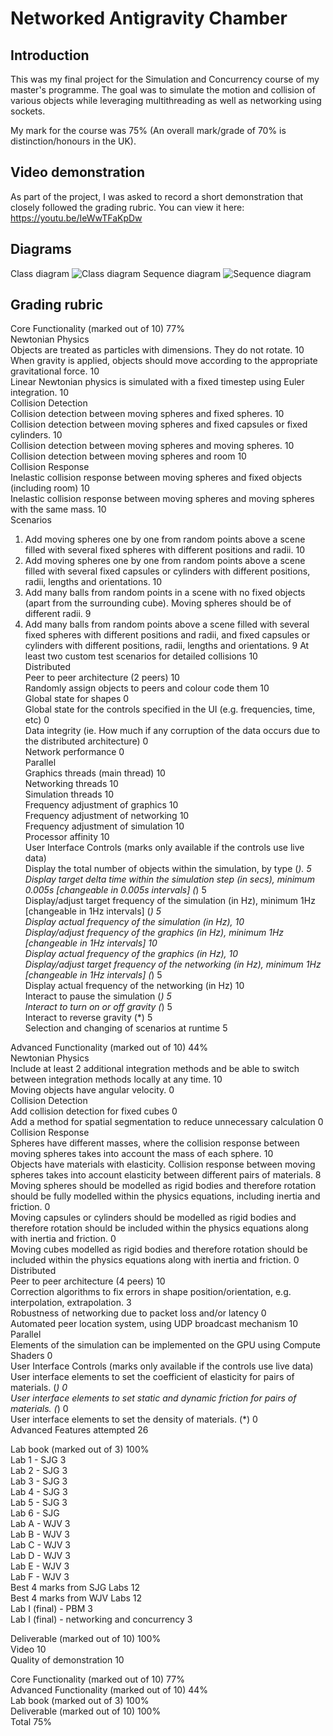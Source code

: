 # Networked Antigravity Chamber
## Introduction
This was my final project for the Simulation and Concurrency course of my master's programme. The goal was to simulate the motion and collision of various objects while leveraging multithreading as well as networking using sockets.

My mark for the course was 75% (An overall mark/grade of 70% is distinction/honours in the UK).
## Video demonstration 
As part of the project, I was asked to record a short demonstration that closely followed the grading rubric. You can view it here: https://youtu.be/IeWwTFaKpDw

## Diagrams
Class diagram
![Class diagram](https://github.com/user-attachments/assets/ecbd7590-9df2-4c15-8535-cd21ef35d2ca)
Sequence diagram
![Sequence diagram](https://github.com/user-attachments/assets/f78261f0-d474-40d3-96ca-9c2e01de460a)
## Grading rubric
Core Functionality (marked out of 10)	77%  
Newtonian Physics	   
Objects are treated as particles with dimensions. They do not rotate.	10  
When gravity is applied, objects should move according to the appropriate gravitational force.	10  
Linear Newtonian physics is simulated with a fixed timestep using Euler integration.	10  
Collision Detection	   
Collision detection between moving spheres and fixed spheres.	10  
Collision detection between moving spheres and fixed capsules or fixed cylinders.	10  
Collision detection between moving spheres and moving spheres.	10  
Collision detection between moving spheres and room	10  
Collision Response	   
Inelastic collision response between moving spheres and fixed objects (including room)	10  
Inelastic collision response between moving spheres and moving spheres with the same mass.	10  
Scenarios	   
1. Add moving spheres one by one from random points above a scene filled with several fixed spheres with different positions and radii.	10  
2. Add moving spheres one by one from random points above a scene filled with several fixed capsules or cylinders with different positions, radii, lengths and orientations.	10  
3. Add many balls from random points in a scene with no fixed objects (apart from the surrounding cube). Moving spheres should be of different radii.	9  
4. Add many balls from random points above a scene filled with several fixed spheres with different positions and radii, and fixed capsules or cylinders with different positions, radii, lengths and orientations.  	9
At least two custom test scenarios for detailed collisions	10  
Distributed	   
Peer to peer architecture (2 peers)	10  
Randomly assign objects to peers and colour code them	10  
Global state for shapes	0  
Global state for the controls specified in the UI (e.g. frequencies, time, etc)	0  
Data integrity (ie. How much if any corruption of the data occurs due to the distributed architecture)	0  
Network performance	0  
Parallel	   
Graphics threads (main thread)	10  
Networking threads	10  
Simulation threads	10  
Frequency adjustment of graphics	10  
Frequency adjustment of networking	10  
Frequency adjustment of simulation	10  
Processor affinity	10  
User Interface Controls (marks only available if the controls use live data)	   
Display the total number of objects within the simulation, by type (*).	5  
Display target delta time within the simulation step (in secs), minimum 0.005s [changeable in 0.005s intervals] (*)	5  
Display/adjust target frequency of the simulation (in Hz), minimum 1Hz [changeable in 1Hz intervals] (*)	5  
Display actual frequency of the simulation (in Hz),	10  
Display/adjust frequency of the graphics (in Hz), minimum 1Hz [changeable in 1Hz intervals]	10  
Display actual frequency of the graphics (in Hz),	10  
Display/adjust target frequency of the networking (in Hz), minimum 1Hz [changeable in 1Hz intervals] (*)	5  
Display actual frequency of the networking (in Hz)	10  
Interact to pause the simulation (*)	5  
Interact to turn on or off gravity (*)	5  
Interact to reverse gravity (*)	5  
Selection and changing of scenarios at runtime	5  
 	 
Advanced Functionality (marked out of 10)	44%  
Newtonian Physics	   
Include at least 2 additional integration methods and be able to switch between integration methods locally at any time.	10  
Moving objects have angular velocity.	0  
Collision Detection	   
Add collision detection for fixed cubes	0  
Add a method for spatial segmentation to reduce unnecessary calculation	0  
Collision Response	   
Spheres have different masses, where the collision response between moving spheres takes into account the mass of each sphere.	10  
Objects have materials with elasticity. Collision response between moving spheres takes into account elasticity between different pairs of materials.	8  
Moving spheres should be modelled as rigid bodies and therefore rotation should be fully modelled within the physics equations, including inertia and friction.	0  
Moving capsules or cylinders should be modelled as rigid bodies and therefore rotation should be included within the physics equations along with inertia and friction.	0  
Moving cubes modelled as rigid bodies and therefore rotation should be included within the physics equations along with inertia and friction.	0  
Distributed	   
Peer to peer architecture (4 peers)	10  
Correction algorithms to fix errors in shape position/orientation, e.g. interpolation, extrapolation.	3  
Robustness of networking due to packet loss and/or latency	0  
Automated peer location system, using UDP broadcast mechanism	10  
Parallel	   
Elements of the simulation can be implemented on the GPU using Compute Shaders	0  
User Interface Controls (marks only available if the controls use live data)	   
User interface elements to set the coefficient of elasticity for pairs of materials. (*)	0  
User interface elements to set static and dynamic friction for pairs of materials. (*)	0  
User interface elements to set the density of materials. (*)	0  
Advanced Features attempted	26  
 	 
Lab book (marked out of 3)	100%  
Lab 1 - SJG	3  
Lab 2 - SJG	3  
Lab 3 - SJG	3  
Lab 4 - SJG	3  
Lab 5 - SJG	3  
Lab 6 - SJG	   
Lab A - WJV	3  
Lab B - WJV	3  
Lab C - WJV	3  
Lab D - WJV	3  
Lab E - WJV	3  
Lab F - WJV	3  
Best 4 marks from SJG Labs	12  
Best 4 marks from WJV Labs	12  
Lab I (final) - PBM	3  
Lab I (final) - networking and concurrency	3  
 	 
Deliverable (marked out of 10)	100%  
Video	10  
Quality of demonstration	10  
 	 
Core Functionality (marked out of 10)	77%  
Advanced Functionality (marked out of 10)	44%  
Lab book (marked out of 3)	100%  
Deliverable (marked out of 10)	100%  
Total	75%
